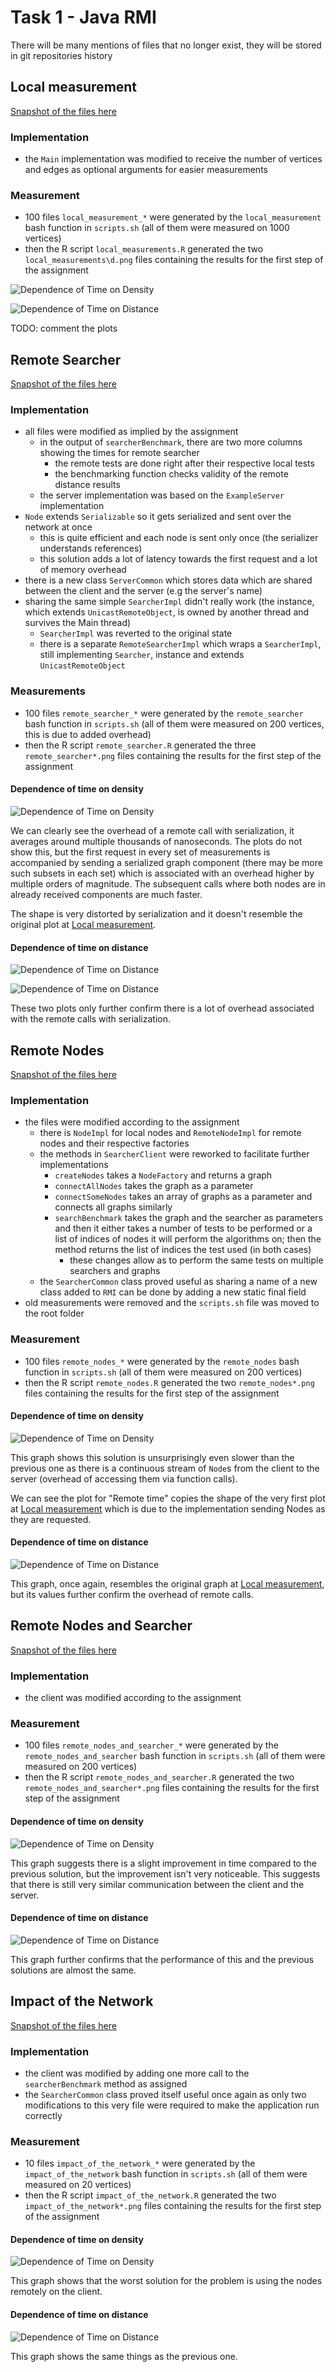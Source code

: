 # Task 1 - Java RMI

There will be many mentions of files that no longer exist, they will be stored in git repositories history

## Local measurement

[Snapshot of the files here](https://github.com/jiriklepl/NSWI080/commit/b87eaad090a835128384178c0d0ef799248605f1)

### Implementation

- the `Main` implementation was modified to receive the number of vertices and edges as optional arguments for easier measurements

### Measurement

- 100 files `local_measurement_*` were generated by the `local_measurement` bash function in `scripts.sh` (all of them were measured on 1000 vertices)
- then the R script `local_measurements.R` generated the two `local_measurements\d.png` files containing the results for the first step of the assignment

![Dependence of Time on Density](local_measurements1.png)

![Dependence of Time on Distance](local_measurements2.png)

TODO: comment the plots

## Remote Searcher


[Snapshot of the files here](https://github.com/jiriklepl/NSWI080/commit/819bcb62ee3ef36bcc231beb10f8cb37fee62ba0)

### Implementation

- all files were modified as implied by the assignment
  - in the output of `searcherBenchmark`, there are two more columns showing the times for remote searcher
    - the remote tests are done right after their respective local tests
    - the benchmarking function checks validity of the remote distance results
  - the server implementation was based on the `ExampleServer` implementation
- `Node` extends `Serializable` so it gets serialized and sent over the network at once
  - this is quite efficient and each node is sent only once (the serializer understands references)
  - this solution adds a lot of latency towards the first request and a lot of memory overhead
- there is a new class `ServerCommon` which stores data which are shared between the client and the server (e.g the server's name)
- sharing the same simple `SearcherImpl` didn't really work (the instance, which extends `UnicastRemoteObject`, is owned by another thread and survives the Main thread)
  - `SearcherImpl` was reverted to the original state
  - there is a separate `RemoteSearcherImpl` which wraps a `SearcherImpl`, still implementing `Searcher`, instance and extends `UnicastRemoteObject`

### Measurements

- 100 files `remote_searcher_*` were generated by the `remote_searcher` bash function in `scripts.sh` (all of them were measured on 200 vertices, this is due to added overhead)
- then the R script `remote_searcher.R` generated the three `remote_searcher*.png` files containing the results for the first step of the assignment

#### **Dependence of time on density**

![Dependence of Time on Density](remote_searcher1.png)

We can clearly see the overhead of a remote call with serialization, it averages around multiple thousands of nanoseconds. The plots do not show this, but the first request in every set of measurements is accompanied by sending a serialized graph component (there may be more such subsets in each set) which is associated with an overhead higher by multiple orders of magnitude. The subsequent calls where both nodes are in already received components are much faster.

The shape is very distorted by serialization and it doesn't resemble the original plot at [Local measurement](#Local-measurement).

#### **Dependence of time on distance**

![Dependence of Time on Distance](remote_searcher2_1.png)

![Dependence of Time on Distance](remote_searcher2_2.png)

These two plots only further confirm there is a lot of overhead associated with the remote calls with serialization.

## Remote Nodes

[Snapshot of the files here](https://github.com/jiriklepl/NSWI080/commit/b20238a64e9f0b7f1887b9d92c8c9fc2b9f0ad04)

### Implementation

- the files were modified according to the assignment
  - there is `NodeImpl` for local nodes and `RemoteNodeImpl` for remote nodes and their respective factories
  - the methods in `SearcherClient` were reworked to facilitate further implementations
    - `createNodes` takes a `NodeFactory` and returns a graph
    - `connectAllNodes` takes the graph as a parameter
    - `connectSomeNodes` takes an array of graphs as a parameter and connects all graphs similarly
    - `searchBenchmark` takes the graph and the searcher as parameters and then it either takes a number of tests to be performed or a list of indices of nodes it will perform the algorithms on; then the method returns the list of indices the test used (in both cases)
      - these changes allow as to perform the same tests on multiple searchers and graphs
  - the `SearcherCommon` class proved useful as sharing a name of a new class added to `RMI` can be done by adding a new static final field
- old measurements were removed and the `scripts.sh` file was moved to the root folder

### Measurement

- 100 files `remote_nodes_*` were generated by the `remote_nodes` bash function in `scripts.sh` (all of them were measured on 200 vertices)
- then the R script `remote_nodes.R` generated the two `remote_nodes*.png` files containing the results for the first step of the assignment

#### **Dependence of time on density**

![Dependence of Time on Density](remote_nodes1.png)

This graph shows this solution is unsurprisingly even slower than the previous one as there is a continuous stream of `Node`s from the client to the server (overhead of accessing them via function calls).

We can see the plot for "Remote time" copies the shape of the very first plot at [Local measurement](#Local-measurement) which is due to the implementation sending Nodes as they are requested.

#### **Dependence of time on distance**

![Dependence of Time on Distance](remote_nodes2.png)

This graph, once again, resembles the original graph at [Local measurement](#Local-measurement), but its values further confirm the overhead of remote calls.

## Remote Nodes and Searcher

[Snapshot of the files here](https://github.com/jiriklepl/NSWI080/commit/a02ac66d67f29971c158c2a6bab8ea2c9adf4d15)

### Implementation

- the client was modified according to the assignment

### Measurement

- 100 files `remote_nodes_and_searcher_*` were generated by the `remote_nodes_and_searcher` bash function in `scripts.sh` (all of them were measured on 200 vertices)
- then the R script `remote_nodes_and_searcher.R` generated the two `remote_nodes_and_searcher*.png` files containing the results for the first step of the assignment

#### **Dependence of time on density**

![Dependence of Time on Density](remote_nodes_and_searcher1.png)

This graph suggests there is a slight improvement in time compared to the previous solution, but the improvement isn't very noticeable. This suggests that there is still very similar communication between the client and the server.

#### **Dependence of time on distance**

![Dependence of Time on Distance](remote_nodes_and_searcher2.png)

This graph further confirms that the performance of this and the previous solutions are almost the same.

## Impact of the Network


[Snapshot of the files here](https://github.com/jiriklepl/NSWI080/commit/6b5cda323a75e527d421058a6a0cd3c1aa0c0faf)

### Implementation

- the client was modified by adding one more call to the `searcherBenchmark` method as assigned
- the `SearcherCommon` class proved itself useful once again as only two modifications to this very file were required to make the application run correctly

### Measurement

- 10 files `impact_of_the_network_*` were generated by the `impact_of_the_network` bash function in `scripts.sh` (all of them were measured on 20 vertices)
- then the R script `impact_of_the_network.R` generated the two `impact_of_the_network*.png` files containing the results for the first step of the assignment

#### **Dependence of time on density**

![Dependence of Time on Density](impact_of_the_network1.png)

This graph shows that the worst solution for the problem is using the nodes remotely on the client.

#### **Dependence of time on distance**

![Dependence of Time on Distance](impact_of_the_network2.png)

This graph shows the same things as the previous one.